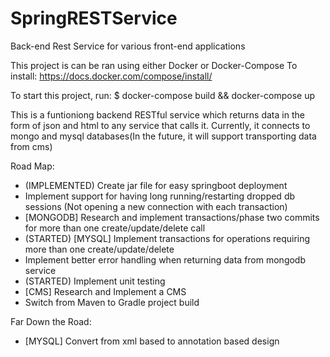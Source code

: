 # SpringRESTService
Back-end Rest Service for various front-end applications

This project is can be ran using either Docker or Docker-Compose
To install: https://docs.docker.com/compose/install/

To start this project, run:
$ docker-compose build && docker-compose up

This is a funtioniong backend RESTful service which returns data in the form of json and html to any service that calls it. Currently, it connects to mongo and mysql databases(In the future, it will support transporting data from cms)

Road Map:
- (IMPLEMENTED) Create jar file for easy springboot deployment
- Implement support for having long running/restarting dropped db sessions (Not opening a new connection with each transaction)
- [MONGODB] Research and implement transactions/phase two commits for more than one create/update/delete call
- (STARTED) [MYSQL] Implement transactions for operations requiring more than one create/update/delete
- Implement better error handling when returning data from mongodb service
- (STARTED) Implement unit testing
- [CMS] Research and Implement a CMS
- Switch from Maven to Gradle project build

Far Down the Road:
- [MYSQL] Convert from xml based to annotation based design
